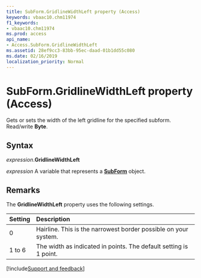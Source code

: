 ```yaml
---
title: SubForm.GridlineWidthLeft property (Access)
keywords: vbaac10.chm11974
f1_keywords:
- vbaac10.chm11974
ms.prod: access
api_name:
- Access.SubForm.GridlineWidthLeft
ms.assetid: 28ef9cc3-83bb-95ec-daad-01b1dd55c080
ms.date: 02/16/2019
localization_priority: Normal
---
```



# SubForm.GridlineWidthLeft property (Access)

Gets or sets the width of the left gridline for the specified subform. Read/write **Byte**.


## Syntax

_expression_.**GridlineWidthLeft**

_expression_ A variable that represents a **[SubForm](Access.SubForm.md)** object.


## Remarks

The **GridlineWidthLeft** property uses the following settings.

|Setting|Description|
|:-----|:-----|
|0| Hairline. This is the narrowest border possible on your system.|
|1 to 6|The width as indicated in points. The default setting is 1 point.|



[!include[Support and feedback](~/includes/feedback-boilerplate.md)]